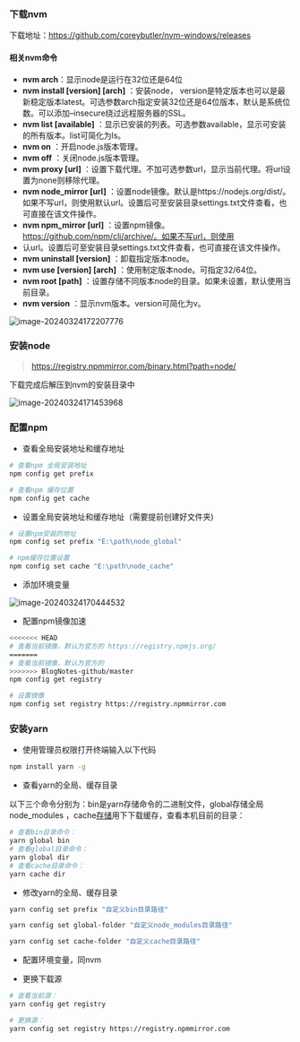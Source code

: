 ### 下载nvm

下载地址：https://github.com/coreybutler/nvm-windows/releases

#### 相关nvm命令

- **nvm arch**：显示node是运行在32位还是64位
- **nvm install [version] [arch]** ：安装node， version是特定版本也可以是最新稳定版本latest。可选参数arch指定安装32位还是64位版本，默认是系统位数。可以添加–insecure绕过远程服务器的SSL。
- **nvm list [available]** ：显示已安装的列表。可选参数available，显示可安装的所有版本。list可简化为ls。
- **nvm on** ：开启node.js版本管理。
- **nvm off** ：关闭node.js版本管理。
- **nvm proxy [url]** ：设置下载代理。不加可选参数url，显示当前代理。将url设置为none则移除代理。
- **nvm node_mirror [url]** ：设置node镜像。默认是https://nodejs.org/dist/。如果不写url，则使用默认url。设置后可至安装目录settings.txt文件查看，也可直接在该文件操作。
- **nvm npm_mirror [url]** ：设置npm镜像。https://github.com/npm/cli/archive/。如果不写url，则使用
- 认url。设置后可至安装目录settings.txt文件查看，也可直接在该文件操作。
- **nvm uninstall [version]** ：卸载指定版本node。
- **nvm use [version] [arch]** ：使用制定版本node。可指定32/64位。
- **nvm root [path]** ：设置存储不同版本node的目录。如果未设置，默认使用当前目录。
- **nvm version** ：显示nvm版本。version可简化为v。



![image-20240324172207776](../../pictures/img/image-20240324172207776.png)

### 安装node

> https://registry.npmmirror.com/binary.html?path=node/



下载完成后解压到nvm的安装目录中

![image-20240324171453968](https://cdn.jsdelivr.net/gh/L1102/pictures/img/image-20240324171453968.png)

### 配置npm

- 查看全局安装地址和缓存地址

```bash
# 查看npm 全局安装地址
npm config get prefix

# 查看npm 缓存位置
npm config get cache
```

- 设置全局安装地址和缓存地址（需要提前创建好文件夹)

```bash
# 设置npm安装的地址
npm config set prefix "E:\path\node_global"

# npm缓存位置设置
npm config set cache "E:\path\node_cache"
```

- 添加环境变量

![image-20240324170444532](https://cdn.jsdelivr.net/gh/L1102/pictures/img/image-20240324170444532.png)

- 配置npm镜像加速

```bash
<<<<<<< HEAD
# 查看当前镜像，默认为官方的 https://registry.npmjs.org/
=======
# 查看当前镜像，默认为官方的
>>>>>>> BlogNotes-github/master
npm config get registry

# 设置镜像
npm config set registry https://registry.npmmirror.com
```



### 安装yarn

- 使用管理员权限打开终端输入以下代码

```bash
npm install yarn -g
```

- 查看yarn的全局、缓存目录

以下三个命令分别为：bin是yarn存储命令的二进制文件，global存储全局node_modules ，cache[存储](https://link.csdn.net/?target=https%3A%2F%2Fauth.huaweicloud.com%2Fauthui%2Fsaml%2Flogin%3FxAccountType%3Dcsdndev_IDP%26isFirstLogin%3Dfalse%26service%3Dhttps%3A%2F%2Factivity.huaweicloud.com%2Ffree_test%2Findex.html%3Futm_source%3Dhwc-csdn%26utm_medium%3Dshare-op%26utm_campaign%3D%26utm_content%3D%26utm_term%3D%26utm_adplace%3DAdPlace070851)用下下载缓存，查看本机目前的目录：

```bash
# 查看bin目录命令：
yarn global bin
# 查看global目录命令：
yarn global dir
# 查看cache目录命令：
yarn cache dir
```

- 修改yarn的全局、缓存目录

```bash
yarn config set prefix "自定义bin目录路径"

yarn config set global-folder "自定义node_modules目录路径"

yarn config set cache-folder "自定义cache目录路径"
```

- 配置环境变量，同nvm

- 更换下载源

```bash
# 查看当前源：
yarn config get registry

# 更换源：
yarn config set registry https://registry.npmmirror.com
```









